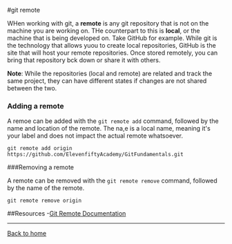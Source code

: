 #git remote

WHen working with git, a  **remote** is any git repository that is not on the machine you are working on. THe counterpart to this is **local**, or the machine that is being developed on. Take GitHub for example. While git is the technology that allows yuou to create local repositories, GitHub is the site that will host your remote repositories. Once stored remotely, you can bring that repository bck down or share it with others.

**Note**: While the repositories (local and remote) are related and track the same project, they can have different states if changes are not shared between the two.

### Adding a remote

A remoe can be added with the `git remote add` command, followed by the name and location of the remote. The na,e is a local name, meaning it's your label and does not impact the actual remote whatsoever.

```
git remote add origin https://github.com/ElevenfiftyAcademy/GitFundamentals.git
```

###Removing a remote

A remote can be removed with the `git remote remove` command, followed by the name of the remote.

```
git remote remove origin
```

##Resources
-[Git Remote Documentation](https://git-scm.com/docs/git-remote)

---

[Back to home](../README.md)